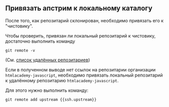 Привязать апстрим к локальному каталогу
---------------------------------------

После того, как репозитарий склонирован, необходимо привязать
его к "чистовику".

Чтобы проверить, привязан ли локальный репозитарий к чистовику,
достаточно выполнить команду

```
git remote -v
```

(См. [список удалённых репозитариев](#list-remotes))

Если в полученном выводе нет ссылок на репозитарии организации
`htmlacademy-javascript`, необходимо привязать локальный репозитарий
к удалённому репозитарию `htmlacademy-javascript`.

Для этого нужно выполнить команду:

```
git remote add upstream {{ssh.upstream}}
```
